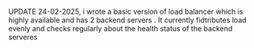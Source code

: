 UPDATE 24-02-2025, i wrote a basic version of load balancer which is highly available and has 2 backend servers . It currently fidtributes load evenly and checks regularly about the health status of the backend serveres
